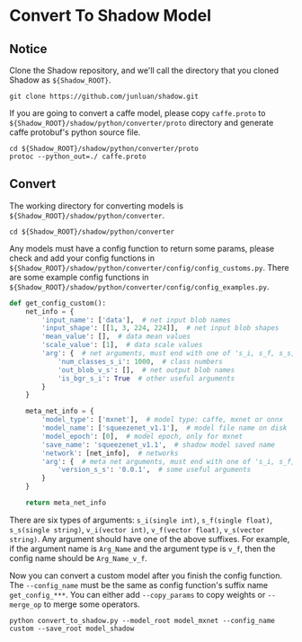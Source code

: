 # Convert To Shadow Model

## Notice

Clone the Shadow repository, and we'll call the directory that you cloned Shadow as ```${Shadow_ROOT}```.

```
git clone https://github.com/junluan/shadow.git
```

If you are going to convert a caffe model, please copy ```caffe.proto``` to ```${Shadow_ROOT}/shadow/python/converter/proto``` directory and generate caffe protobuf's python source file.

```
cd ${Shadow_ROOT}/shadow/python/converter/proto
protoc --python_out=./ caffe.proto
```

## Convert

The working directory for converting models is ```${Shadow_ROOT}/shadow/python/converter```.

```
cd ${Shadow_ROOT}/shadow/python/converter
```

Any models must have a config function to return some params, please check and add your config functions in ```${Shadow_ROOT}/shadow/python/converter/config/config_customs.py```. There are some example config functions in ```${Shadow_ROOT}/shadow/python/converter/config/config_examples.py```.

```python
def get_config_custom():
    net_info = {
        'input_name': ['data'],  # net input blob names
        'input_shape': [[1, 3, 224, 224]],  # net input blob shapes
        'mean_value': [],  # data mean values
        'scale_value': [1],  # data scale values
        'arg': {  # net arguments, must end with one of 's_i, s_f, s_s, v_i, v_f, v_s'
            'num_classes_s_i': 1000,  # class numbers
            'out_blob_v_s': [],  # net output blob names
            'is_bgr_s_i': True  # other useful arguments
        }
    }

    meta_net_info = {
        'model_type': ['mxnet'],  # model type: caffe, mxnet or onnx
        'model_name': ['squeezenet_v1.1'],  # model file name on disk
        'model_epoch': [0],  # model epoch, only for mxnet
        'save_name': 'squeezenet_v1.1',  # shadow model saved name
        'network': [net_info],  # networks
        'arg': {  # meta net arguments, must end with one of 's_i, s_f, s_s, v_i, v_f, v_s'
            'version_s_s': '0.0.1',  # some useful arguments
        }
    }

    return meta_net_info
```

There are six types of arguments: ```s_i(single int)```, ```s_f(single float)```, ```s_s(single string)```, ```v_i(vector int)```, ```v_f(vector float)```, ```v_s(vector string)```. Any argument should have one of the above suffixes. For example, if the argument name is ```Arg_Name``` and the argument type is ```v_f```, then the config name should be ```Arg_Name_v_f```. 

Now you can convert a custom model after you finish the config function. The ```--config_name``` must be the same as config function's suffix name ```get_config_***```. You can either add ```--copy_params``` to copy weights or ```--merge_op``` to merge some operators.

```
python convert_to_shadow.py --model_root model_mxnet --config_name custom --save_root model_shadow
```
